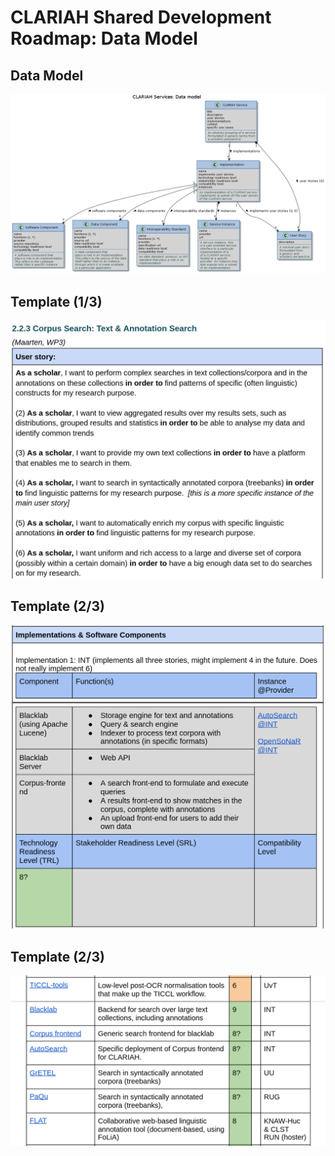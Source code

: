 # CLARIAH Shared Development Roadmap: Data Model

## Data Model

![Data model overview](../clariahservice.png)

## Template (1/3)

![CLARIAH Service described by user stories](example1.png)

## Template (2/3)

![Implementation of a CLARIAH service](example2.png)

## Template (2/3)

![Stand-off components](example3.png)



